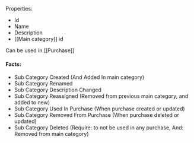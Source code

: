 Properties:
- Id
- Name
- Description
- [[Main category]] id

Can be used in [[Purchase]]

#### Facts:
- Sub Category Created (And Added In main category)
- Sub Category Renamed
- Sub Category Description Changed
- Sub Category Reassigned (Removed from previous main category, and added to new)
- Sub Category Used In Purchase (When purchase created or updated)
- Sub Category Removed From Purchase (When purchase deleted or updated)
- Sub Category Deleted (Require: to not be used in any purchase, And: Removed from main category)